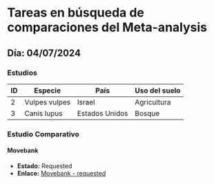 # Tareas en búsqueda de comparaciones del Meta-analysis

## Día: 04/07/2024

### Estudios

| ID | Especie       | País         | Uso del suelo  |
|----|---------------|--------------|----------------|
| 2  | Vulpes vulpes | Israel       | Agricultura    |
| 3  | Canis lupus   | Estados Unidos | Bosque         |

### Estudio Comparativo

#### Movebank

- **Estado:** Requested
- **Enlace:** [Movebank - requested](https://www.movebank.org/cms/panel_embedded_movebank_webapp?gwt_fragment=page=studies,path=study2529414572)

